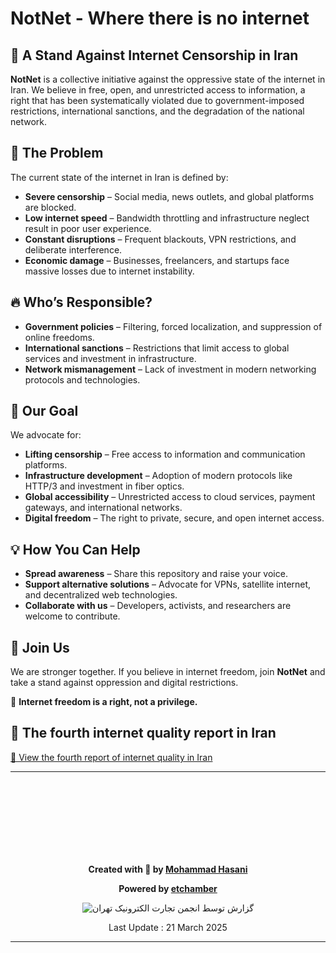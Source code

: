
# NotNet - Where there is no internet

## 📢 A Stand Against Internet Censorship in Iran

**NotNet** is a collective initiative against the oppressive state of the internet in Iran. We believe in free, open, and unrestricted access to information, a right that has been systematically violated due to government-imposed restrictions, international sanctions, and the degradation of the national network.

## 🚨 The Problem
The current state of the internet in Iran is defined by:
- **Severe censorship** – Social media, news outlets, and global platforms are blocked.
- **Low internet speed** – Bandwidth throttling and infrastructure neglect result in poor user experience.
- **Constant disruptions** – Frequent blackouts, VPN restrictions, and deliberate interference.
- **Economic damage** – Businesses, freelancers, and startups face massive losses due to internet instability.

## 🔥 Who’s Responsible?
- **Government policies** – Filtering, forced localization, and suppression of online freedoms.
- **International sanctions** – Restrictions that limit access to global services and investment in infrastructure.
- **Network mismanagement** – Lack of investment in modern networking protocols and technologies.

## 🚀 Our Goal
We advocate for:
- **Lifting censorship** – Free access to information and communication platforms.
- **Infrastructure development** – Adoption of modern protocols like HTTP/3 and investment in fiber optics.
- **Global accessibility** – Unrestricted access to cloud services, payment gateways, and international networks.
- **Digital freedom** – The right to private, secure, and open internet access.

## 💡 How You Can Help
- **Spread awareness** – Share this repository and raise your voice.
- **Support alternative solutions** – Advocate for VPNs, satellite internet, and decentralized web technologies.
- **Collaborate with us** – Developers, activists, and researchers are welcome to contribute.

## 📜 Join Us
We are stronger together. If you believe in internet freedom, join **NotNet** and take a stand against oppression and digital restrictions.

📢 **Internet freedom is a right, not a privilege.**

## 🛜 The fourth internet quality report in Iran








[📄 View the fourth report of internet quality in Iran](https://github.com/mohammadhasanii/NotNet/raw/master/%DA%86%D9%87%D8%A7%D8%B1%D9%85%DB%8C%D9%86_%DA%AF%D8%B2%D8%A7%D8%B1%D8%B4_%DA%A9%DB%8C%D9%81%DB%8C%D8%AA_%D8%A7%DB%8C%D9%86%D8%AA%D8%B1%D9%86%D8%AA_%D8%AF%D8%B1_%D8%A7%DB%8C%D8%B1%D8%A7%D9%86.pdf)





---




</br>

</br>
</br>
</br>
</br>
</br>
</br>
<div align="center">

**Created with 💝 by [Mohammad Hasani](https://github.com/mohammadhasanii)**

**Powered  by [etchamber](etchamber.ir)**

![گزارش توسط انجمن تجارت الکترونیک تهران](https://etchamber.ir/wp-content/themes/khorshid-etchamber/dist/images/logo_09f56ed2.svg)

Last Update : 21 March 2025

</div>

---